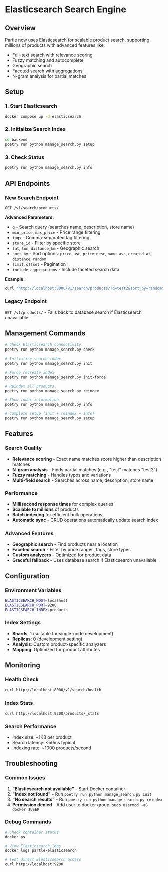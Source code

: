 # Elasticsearch Search Engine

## Overview
Partle now uses Elasticsearch for scalable product search, supporting millions of products with advanced features like:
- Full-text search with relevance scoring
- Fuzzy matching and autocomplete
- Geographic search
- Faceted search with aggregations
- N-gram analysis for partial matches

## Setup

### 1. Start Elasticsearch
```bash
docker compose up -d elasticsearch
```

### 2. Initialize Search Index
```bash
cd backend
poetry run python manage_search.py setup
```

### 3. Check Status
```bash
poetry run python manage_search.py info
```

## API Endpoints

### New Search Endpoint
`GET /v1/search/products/`

**Advanced Parameters:**
- `q` - Search query (searches name, description, store name)
- `min_price`, `max_price` - Price range filtering
- `tags` - Comma-separated tag filtering
- `store_id` - Filter by specific store
- `lat`, `lon`, `distance_km` - Geographic search
- `sort_by` - Sort options: `price_asc`, `price_desc`, `name_asc`, `created_at`, `distance`, `random`
- `limit`, `offset` - Pagination
- `include_aggregations` - Include faceted search data

**Example:**
```bash
curl "http://localhost:8000/v1/search/products/?q=test2&sort_by=random&limit=10"
```

### Legacy Endpoint
`GET /v1/products/` - Falls back to database search if Elasticsearch unavailable

## Management Commands

```bash
# Check Elasticsearch connectivity
poetry run python manage_search.py check

# Initialize search index
poetry run python manage_search.py init

# Force recreate index
poetry run python manage_search.py init-force

# Reindex all products
poetry run python manage_search.py reindex

# Show index information
poetry run python manage_search.py info

# Complete setup (init + reindex + info)
poetry run python manage_search.py setup
```

## Features

### Search Quality
- **Relevance scoring** - Exact name matches score higher than description matches
- **N-gram analysis** - Finds partial matches (e.g., "test" matches "test2")
- **Fuzzy matching** - Handles typos and variations
- **Multi-field search** - Searches across name, description, store name

### Performance
- **Millisecond response times** for complex queries
- **Scalable to millions** of products
- **Batch indexing** for efficient bulk operations
- **Automatic sync** - CRUD operations automatically update search index

### Advanced Features
- **Geographic search** - Find products near a location
- **Faceted search** - Filter by price ranges, tags, store types
- **Custom analyzers** - Optimized for product data
- **Graceful fallback** - Uses database search if Elasticsearch unavailable

## Configuration

### Environment Variables
```bash
ELASTICSEARCH_HOST=localhost
ELASTICSEARCH_PORT=9200
ELASTICSEARCH_INDEX=products
```

### Index Settings
- **Shards**: 1 (suitable for single-node development)
- **Replicas**: 0 (development setting)
- **Analysis**: Custom product-specific analyzers
- **Mapping**: Optimized for product attributes

## Monitoring

### Health Check
```bash
curl http://localhost:8000/v1/search/health
```

### Index Stats
```bash
curl http://localhost:9200/products/_stats
```

### Search Performance
- Index size: ~1KB per product
- Search latency: <50ms typical
- Indexing rate: ~1000 products/second

## Troubleshooting

### Common Issues
1. **"Elasticsearch not available"** - Start Docker container
2. **"Index not found"** - Run `poetry run python manage_search.py init`
3. **"No search results"** - Run `poetry run python manage_search.py reindex`
4. **Permission denied** - Add user to docker group: `sudo usermod -aG docker $USER`

### Debug Commands
```bash
# Check container status
docker ps

# View Elasticsearch logs
docker logs partle-elasticsearch

# Test direct Elasticsearch access
curl http://localhost:9200
```